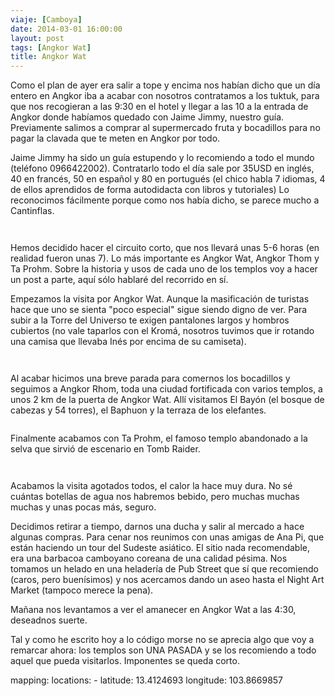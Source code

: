```yaml
---
viaje: [Camboya]
date: 2014-03-01 16:00:00
layout: post
tags: [Angkor Wat]
title: Angkor Wat
---
```

<p>Como el plan de ayer era salir a tope y encima nos habían dicho que un día entero en Angkor iba a acabar con nosotros contratamos a los tuktuk, para que nos recogieran a las 9:30 en el hotel y llegar a las 10 a la entrada de Angkor donde habíamos quedado con Jaime Jimmy, nuestro guía. Previamente salimos a comprar al supermercado fruta y bocadillos para no pagar la clavada que te meten en Angkor por todo.</p>
<p>Jaime Jimmy ha sido un guía estupendo y lo recomiendo a todo el mundo (teléfono 0966422002). Contratarlo todo el día sale por 35USD en inglés, 40 en francés, 50 en español y 80 en portugués (el chico habla 7 idiomas, 4 de ellos aprendidos de forma autodidacta con libros y tutoriales) Lo reconocimos fácilmente porque como nos había dicho, se parece mucho a Cantinflas. <img src="https://lh5.ggpht.com/y-WPiVBqTN9Zk5lW4-_4qv1bmGstAkhv59Wr-WED75u7XsxpeBaLYQcgiUqQ4EBU88N3CYhIVvngdxUXD4M3SA" alt="" data-key="7040194"></p>
<p><img src="https://lh4.ggpht.com/qBVJWBrlQq-yllNGnB8Gq0L3dTiVZAX5VW27yWPzQJ_-eQX7C7xFdVTBu7r7PiO07-ZIc3WXuefRFh0awFozrQ" alt="" data-key="5120162"><img src="https://lh3.ggpht.com/BqeAWTDm4ouEJ0nUO_Y0dt0mTBgVkqbbDzH5bntIICRuce6D2mwNgWsIDs18avtBgkZLr2ulYivyAVN2U90" alt="" data-key="5150132"></p>
<p><img src="https://lh3.ggpht.com/jOAtYHaBJzUF6qMSAMqGfX1M6T-Er-kam5bFzqO3Gy3tgHF-sv2MXZNuaU4fs4EU4tanOSNKZP4hCLxvesc" alt="" data-key="7040199"></p>
<p>Hemos decidido hacer el circuito corto, que nos llevará unas 5-6 horas (en realidad fueron unas 7). Lo más importante es Angkor Wat, Angkor Thom y Ta Prohm. Sobre la historia y usos de cada uno de los templos voy a hacer un post a parte, aquí sólo hablaré del recorrido en sí.</p>
<p>Empezamos la visita por Angkor Wat. Aunque la masificación de turistas hace que uno se sienta "poco especial" sigue siendo digno de ver. Para subir a la Torre del Universo te exigen pantalones largos y hombros cubiertos (no vale taparlos con el Kromá, nosotros tuvimos que ir rotando una camisa que llevaba Inés por encima de su camiseta).</p>
<p><img src="https://lh6.ggpht.com/GFdhyKuSsCI4hm3kN8UdwsxgUZaEMhfLXkvmXgyR46LwKB5KVWVvJN6_i4O2p8cGje8YvOZY56yoDCIl_tNF" alt="" data-key="5150127"></p>
<p><img src="https://lh4.ggpht.com/jwHDcEZl__NHWTetduAYGqXR8rHoOuSioc-3YuWUT_iZoCQ3DQQI-dIX7y9T5zvcfkMaziTkIyLGV2N6nIk" alt="" data-key="6070025"></p>
<p>Al acabar hicimos una breve parada para comernos los bocadillos y seguimos a Angkor Rhom, toda una ciudad fortificada con varios templos, a unos 2 km de la puerta de Angkor Wat. Allí visitamos El Bayón (el bosque de cabezas y 54 torres), el Baphuon y la terraza de los elefantes.</p>
<p><img src="https://lh4.ggpht.com/C4wXjmXNpyOSN2cA1Izs7aa2deWDm45eF68606VeCJ2TAbIa_ee8jXzvwdb5MX0RIOPuNuK_PUZW8AM7Yv4" alt="" data-key="5140160"></p>
<p>Finalmente acabamos con Ta Prohm, el famoso templo abandonado a la selva que sirvió de escenario en Tomb Raider.</p>
<p><img src="https://lh5.ggpht.com/lp9P7bCvQGtYerf9T3qsyZNLWz0BQXo5Le14AdXp6QIirczdxJCUWYFDcp9AuaOXhKbA2AiCOXAoVNjw1U-R" alt="" data-key="6070045"></p>
<p><img src="https://lh4.ggpht.com/Szrvy3nxFbTSM-by-h9MLXEZMIdweL4hRDzMHHXbbNLSziVO09r25Hnr2CaLrh7S5sYAAaOLM1UFqggS3DlR" alt="" data-key="6070048"></p>
<p>Acabamos la visita agotados todos, el calor la hace muy dura. No sé cuántas botellas de agua nos habremos bebido, pero muchas muchas muchas y unas pocas más, seguro.</p>
<p>Decidimos retirar a tiempo, darnos una ducha y salir al mercado a hace algunas compras. Para cenar nos reunimos con unas amigas de Ana Pi, que están haciendo un tour del Sudeste asiático. El sitio nada recomendable, era una barbacoa camboyano coreana de una calidad pésima. Nos tomamos un helado en una heladería de Pub Street que sí que recomiendo (caros, pero buenísimos) y nos acercamos dando un aseo hasta el Night Art Market (tampoco merece la pena).</p>
<p>Mañana nos levantamos a ver el amanecer en Angkor Wat a las 4:30, deseadnos suerte.</p>
<p>Tal y como he escrito hoy a lo código morse no se aprecia algo que voy a remarcar ahora: los templos son UNA PASADA y se los recomiendo a todo aquel que pueda visitarlos. Imponentes se queda corto.</p>
mapping:
	locations:
		- latitude: 13.4124693
		  longitude: 103.8669857
